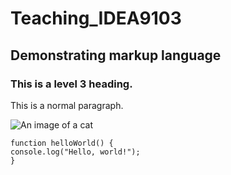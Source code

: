 # Teaching_IDEA9103

## Demonstrating markup language

### This is a level 3 heading.

This is a normal paragraph.

![An image of a cat](https://placekitten.com/200/300)

```
function helloWorld() {
console.log("Hello, world!");
}
```
